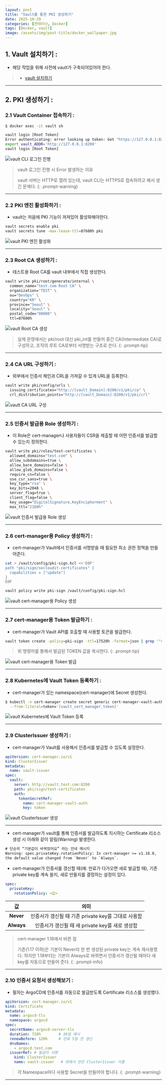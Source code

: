 ```yaml
---
layout: post
title: "Vault를 통한 PKI 생성하기"
date: 2025-10-29
categories: [컨테이너, Docker]
tags: [Docker, vault]
image: /assets/img/post-title/docker_wallpaper.jpg
---
```


## 1. Vault 설치하기 :
- 해당 작업을 위해 사전에 vault가 구축되어있어야 한다.
> * [vault 설치하기](https://hwangyoonjae.github.io/posts/Docker-Vault-%EA%B5%AC%EC%B6%95%ED%95%98%EA%B8%B0/ "vault 설치하기")

* * *

## 2. PKI 생성하기 :
### 2.1 Vault Container 접속하기 :

```bash
$ docker exec -it vault sh

vault login [Root Token]
Error authenticating: error looking up token: Get "https://127.0.0.1:8200/v1/auth/token/lookup-self": http: server gave HTTP response to HTTPS client
export vault_ADDR='http://127.0.0.1:8200'
vault login [Root Token]
```

![vault CLI 로그인 진행](/assets/img/post/docker/vault%20CLI%20로그인%20진행.png)

> vault 로그인 진행 시 Error 발생하는 이유
> 
> vault 서버는 HTTP로 열려 있는데, vault CLI는 HTTPS로 접속하려고 해서 생긴 문제다.
{: .prompt-warning}

* * *

### 2.2 PKI 엔진 활성화하기 :

- vault는 처음에 PKI 기능이 꺼져있어 활성화해야한다.

```bash
vault secrets enable pki
vault secrets tune -max-lease-ttl=87600h pki
```

![vault PKI 엔진 활성화](/assets/img/post/docker/vault%20PKI%20엔진%20활성화.png)

* * *

### 2.3 Root CA 생성하기 :

- 테스트용 Root CA를 vault 내부에서 직접 생성한다.

```bash
vault write pki/root/generate/internal \
  common_name="test.com Root CA" \
  organization="TEST" \
  ou="DevOps" \
  country="KR" \
  province="Seoul" \
  locality="Seoul" \
  postal_code="00000" \
  ttl=87600h
```

![vault Root CA 생성](/assets/img/post/docker/vault%20Root%20CA%20생성.png)

> 실제 운영에서는 pki/root 대신 pki_int를 만들어 중간 CA(Intermediate CA)로 구성하고, 조직의 루트 CA로부터 서명받는 구조로 쓴다.
{: .prompt-tip}

* * *

### 2.4 CA URL 구성하기 :

- 외부에서 인증서 체인과 CRL을 가져갈 수 있게 URL을 등록한다.

```bash
vault write pki/config/urls \
  issuing_certificates="http://[vault_Domain]:8200/v1/pki/ca" \
  crl_distribution_points="http://[vault_Domain]:8200/v1/pki/crl"
```

![vault CA URL 구성](/assets/img/post/docker/vault%20CA%20URL%20구성.png)

* * *

### 2.5 인증서 발급용 Role 생성하기 :

- 이 Role은 cert-manager나 사용자들이 CSR을 제출할 때 어떤 인증서를 발급할 수 있는지 정의한다.

```bash
vault write pki/roles/test-certificates \
  allowed_domains="test.com" \
  allow_subdomains=true \
  allow_bare_domains=false \
  allow_glob_domains=false \
  require_cn=false \
  use_csr_sans=true \
  key_type="rsa" \
  key_bits=2048 \
  server_flag=true \
  client_flag=false \
  key_usage="DigitalSignature,KeyEncipherment" \
  max_ttl="2160h"
```

![vault 인증서 발급용 Role 생성](/assets/img/post/docker/vault%20인증서%20발급용%20Role%20생성.png)

* * *

### 2.6 cert-manager용 Policy 생성하기 :

- cert-manager가 Vault에서 인증서를 서명받을 때 필요한 최소 권한 정책을 만들어준다.

```bash
cat > /vault/config/pki-sign.hcl <<'EOF'
path "pki/sign/secloudit-certificates" {
  capabilities = ["update"]
}
EOF

vault policy write pki-sign /vault/config/pki-sign.hcl
```

![vault cert-manager용 Policy 생성](/assets/img/post/docker/vault%20cert-manager용%20Policy%20생성.png)

* * *

### 2.7 cert-manager용 Token 발급하기 :

- cert-manager가 Vault API를 호출할 때 사용할 토큰을 발급한다.

```bash
vault token create -policy=pki-sign -ttl=17520h -format=json | grep '"client_token"' | cut -d'"' -f4
```

> 위 명령어를 통해서 발급된 TOKEN 값을 복사한다.
{: .prompt-tip}

![vault cert-manager용 Token 발급](/assets/img/post/docker/vault%20cert-manager용%20Token%20발급.png)

* * *

### 2.8 Kubernetes에 Vault Token 등록하기 :

- cert-manager가 있는 namespace(cert-manager)에 Secret 생성한다.

```bash
$ kubectl -n cert-manager create secret generic cert-manager-vault-auth \
  --from-literal=token='[vault_cert_manager_token]'
```

![vault Kubernetes에 Vault Token 등록](/assets/img/post/docker/vault%20Kubernetes에%20Vault%20Token%20등록.png)

* * *

### 2.9 ClusterIssuer 생성하기 :

- cert-manager가 Vault를 사용해서 인증서를 발급할 수 있도록 설정한다.

```yaml
apiVersion: cert-manager.io/v1
kind: ClusterIssuer
metadata:
  name: vault-issuer
spec:
  vault:
    server: http://vault.test.com:8200
    path: pki/sign/test-certificates
    auth:
      tokenSecretRef:
        name: cert-manager-vault-auth
        key: token
```

![vault ClusterIssuer 생성](/assets/img/post/docker/vault%20ClusterIssuer%20생성.png)

* * *

- cert-manager가 vault를 통해 인증서를 발급하도록 지시하는 Certificate 리소스 생성 시 아래와 같이 알림(Warning) 발생한다.

```html
# 단순히 “기본값이 바뀌었어요” 라는 안내 메시지
Warning: spec.privateKey.rotationPolicy: In cert-manager >= v1.18.0,
the default value changed from `Never` to `Always`.
```

- cert-manager가 인증서를 갱신할 때(예: 만료가 다가오면 새로 발급할 때), 기존 private key를 계속 쓸지, 새로 만들지를 결정하는 설정이 있다.

```yaml
spec:
  privateKey:
    rotationPolicy: <값>
```

| 값 | 의미 |
|:------:|:------:|
| **Never** | 인증서가 갱신될 때 기존 private key를 그대로 사용함 |
| **Always** | 인증서가 갱신될 때 새 private key를 새로 생성함 |

> cert-manager 1.18에서 바뀐 점
> 
> 기존(1.17 이하)은 기본이 Never라 한 번 생성된 private key는 계속 재사용했다.
> 하지만 1.18부터는 기본이 Always로 바뀌면서 인증서가 갱신될 때마다 새 key를 자동으로 만들어 준다.
{: .prompt-info}

* * *

### 2.10 인증서 요청서 생성해보기 :

- 필자는 ArgoCD에 인증서를 자동으로 발급받도록 Certificate 리소스를 생성했다.

```yaml
apiVersion: cert-manager.io/v1
kind: Certificate
metadata:
  name: argocd-tls
  namespace: argocd
spec:
  secretName: argocd-server-tls
  duration: 720h        # 30일 예시
  renewBefore: 120h     # 만료 5일 전 갱신
  dnsNames:
    - argocd.test.com
  issuerRef: # 발급자 서명
    kind: ClusterIssuer
    name: vault-issuer   # 위에서 만든 ClusterIssuer 이름
```

> 각 Namespace마다 사용할 Secret을 만들어야 합니다.
{: .prompt-warning}

* * *